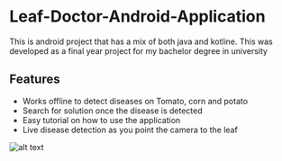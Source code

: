 # Leaf-Doctor-Android-Application

This is android project that has a mix of both java and kotline. This was developed as a final year project for my bachelor degree in university

## Features
* Works offline to detect diseases on Tomato, corn and potato
* Search for solution once the disease is detected
* Easy tutorial on how to use the application
* Live disease detection as you point the camera to the leaf 



![alt text](https://firebasestorage.googleapis.com/v0/b/nmfirebaseproject-ea20f.appspot.com/o/leafDoctor.jpg?alt=media&token=e978b9a0-ef7e-4013-bf61-4924843c0c26)

